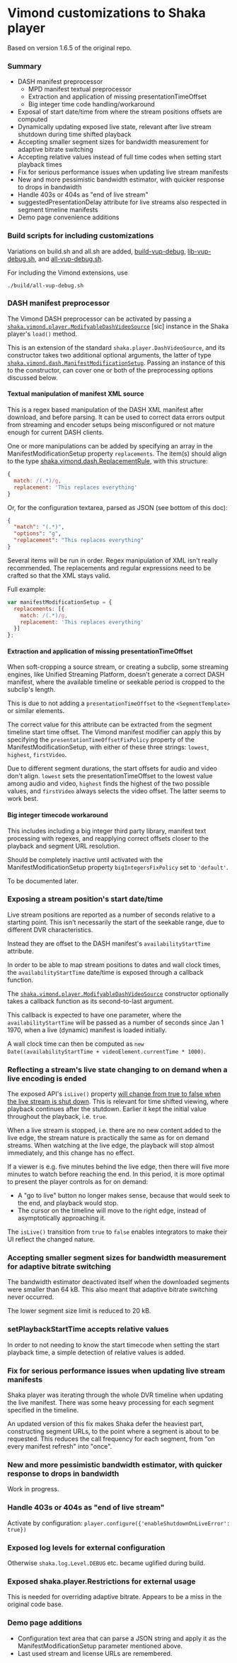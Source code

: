 # Vimond customizations to Shaka player

Based on version 1.6.5 of the original repo.

### Summary

* DASH manifest preprocessor
  * MPD manifest textual preprocessor
  * Extraction and application of missing presentationTimeOffset
  * Big integer time code handling/workaround
* Exposal of start date/time from where the stream positions offsets are computed
* Dynamically updating exposed live state, relevant after live stream shutdown during time shifted playback
* Accepting smaller segment sizes for bandwidth measurement for adaptive bitrate switching
* Accepting relative values instead of full time codes when setting start playback times
* Fix for serious performance issues when updating live stream manifests
* New and more pessimistic bandwidth estimator, with quicker response to drops in bandwidth
* Handle 403s or 404s as "end of live stream"
* suggestedPresentationDelay attribute for live streams also respected in segment timeline manifests
* Demo page convenience additions

### Build scripts for including customizations

Variations on build.sh and all.sh are added, [build-vup-debug](https://github.com/vimond/shaka-player/blob/manifestmodifier/build/build-vup-debug.sh),  [lib-vup-debug.sh](https://github.com/vimond/shaka-player/blob/manifestmodifier/build/lib-vup-debug.sh), and [all-vup-debug.sh](https://github.com/vimond/shaka-player/blob/manifestmodifier/build/all-vup-debug.sh).

For including the Vimond extensions, use 
```Shell
./build/all-vup-debug.sh
```

### DASH manifest preprocessor

The Vimond DASH preprocessor can be activated by passing a [`shaka.vimond.player.ModifyableDashVideoSource`](https://github.com/vimond/shaka-player/blob/manifestmodifier/vimond/modifyable_dash_video_source.js) [sic] instance in the Shaka player's `load()` method.

This is an extension of the standard `shaka.player.DashVideoSource`, and its constructor takes two additional optional arguments, the latter of type [`shaka.vimond.dash.ManifestModificationSetup`](https://github.com/vimond/shaka-player/blob/manifestmodifier/vimond/manifest_modification_setup.js). Passing an instance of this to the constructor, can cover one or both of the preprocessing options discussed below.

#### Textual manipulation of manifest XML source

This is a regex based manipulation of the DASH XML manifest after download, and before parsing. It can be used to correct data errors output from  streaming and encoder setups being misconfigured or not mature enough for current DASH clients.

One or more manipulations can be added by specifying an array in the ManifestModificationSetup property `replacements`. The item(s) should align to the type [shaka.vimond.dash.ReplacementRule](https://github.com/vimond/shaka-player/blob/manifestmodifier/vimond/replacement_rule.js), with this structure:

```Javascript
{
  match: /(.*)/g,
  replacement: 'This replaces everything'
}
```

Or, for the configuration textarea, parsed as JSON (see bottom of this doc):

```JSON
{
  "match": "(.*)",
  "options": "g",
  "replacement": "This replaces everything"
}
```

Several items will be run in order. Regex manipulation of XML isn't really recommended. The replacements and regular expressions need to be crafted so that the XML stays valid.

Full example:

```Javascript
var manifestModificationSetup = {
  replacements: [{
    match: /(.*)/g,
    replacement: 'This replaces everything'
  }]
};
```

#### Extraction and application of missing presentationTimeOffset

When soft-cropping a source stream, or creating a subclip, some streaming engines, like Unified Streaming Platform, doesn't generate a correct DASH manifest, where the available timeline or seekable period is cropped to the subclip's length.

This is due to not adding a `presentationTimeOffset` to the `<SegmentTemplate>` or similar elements.

The correct value for this attribute can be extracted from the segment timeline start time offset. The Vimond manifest modifier can apply this by specifying the `presentationTimeOffsetFixPolicy` property of the ManifestModificationSetup, with either of these three strings: `lowest`, `highest`, `firstVideo`.

Due to different segment durations, the start offsets for audio and video don't align. `lowest` sets the presentationTimeOffset to the lowest value among audio and video, `highest` finds the highest of the two possible values, and `firstVideo` always selects the video offset. The latter seems to work best.

#### Big integer timecode workaround

This includes including a big integer third party library, manifest text processing with regexes, and reapplying correct offsets closer to the playback and segment URL resolution.

Should be completely inactive until activated with the ManifestModificationSetup property `bigIntegersFixPolicy` set to `'default'`.

To be documented later.

### Exposing a stream position's start date/time

Live stream positions are reported as a number of seconds relative to a starting point. This isn't necessarily the start of the seekable range, due to different DVR characteristics. 

Instead they are offset to the DASH manifest's `availabilityStartTime` attribute. 

In order to be able to map stream positions to dates and wall clock times, the `availabilityStartTime` date/time is exposed through a callback function.

The [`shaka.vimond.player.ModifyableDashVideoSource`](https://github.com/vimond/shaka-player/blob/manifestmodifier/vimond/modifyable_dash_video_source.js) constructor optionally takes a callback function as its second-to-last argument.

This callback is expected to have one parameter, where the `availabilityStartTime` will be passed as a number of seconds since Jan 1 1970, when a live (dynamic) manifest is loaded initially.

A wall clock time can then be computed as `new Date((availabilityStartTime + videoElement.currentTime * 1000)`.

### Reflecting a stream's live state changing to on demand when a live encoding is ended

The exposed API's `isLive()` property [will change from true to false when the live stream is shut down](https://github.com/vimond/shaka-player/commit/7fd93b90d387e0ccfba1fbfe28df489fd1d56ed1). This is relevant for time shifted viewing, where playback continues after the stutdown. Earlier it kept the initial value throughout the playback, i.e. `true`.

When a live stream is stopped, i.e. there are no new content added to the live edge, the stream nature is practically the same as for on demand streams. When watching at the live edge, the playback will stop almost immediately, and this change has no effect.

If a viewer is e.g. five minutes behind the live edge, then there will five more minutes to watch before reaching the end. In this period, it is more optimal to present the player controls as for on demand:

* A "go to live" button no longer makes sense, because that would seek to the end, and playback would stop.
* The cursor on the timeline will move to the right edge, instead of asymptotically approaching it.

The `isLive()` transition from `true` to `false` enables integrators to make their UI reflect the changed nature.

### Accepting smaller segment sizes for bandwidth measurement for adaptive bitrate switching

The bandwidth estimator deactivated itself when the downloaded segments were smaller than 64 kB. This also meant that adaptive bitrate switching never occurred.

The lower segment size limit is reduced to 20 kB.

### setPlaybackStartTime accepts relative values

In order to not needing to know the start timecode when setting the start playback time, a simple detection of relative values is added.

### Fix for serious performance issues when updating live stream manifests

Shaka player was iterating through the whole DVR timeline when updating the live manifest. There was some heavy processing for each segment specified in the timeline.

An updated version of this fix makes Shaka defer the heaviest part, constructing segment URLs, to the point where a segment is about to be requested. This reduces the call frequency for each segment, from "on every manifest refresh" into "once".

### New and more pessimistic bandwidth estimator, with quicker response to drops in bandwidth

Work in progress.

### Handle 403s or 404s as "end of live stream"

Activate by configuration: `player.configure({'enableShutdownOnLiveError': true})`

### Exposed log levels for external configuration

Otherwise `shaka.log.Level.DEBUG` etc. became uglified during build.

### Exposed shaka.player.Restrictions for external usage

This is needed for overriding adaptive bitrate. Appears to be a miss in the original code base.

### Demo page additions

* Configuration text area that can parse a JSON string and apply it as the ManifestModificationSetup parameter mentioned above.
* Last used stream and license URLs are remembered.
